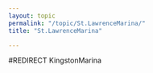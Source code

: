 ```yaml
---
layout: topic
permalink: "/topic/St.LawrenceMarina/"
title: "St.LawrenceMarina"

---
```


#REDIRECT KingstonMarina

